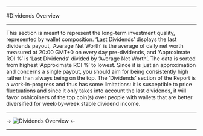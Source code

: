 ***
#Dividends Overview
***
This section is meant to represent the long-term investment quality, represented by wallet composition. ‘Last Dividends’ displays the last dividends payout, ‘Average Net Worth’ is the average of daily net worth measured at 20:00 GMT+0 on every day pre-dividends, and ‘Approximate ROI %’ is ‘Last Dividends’ divided by ‘Average Net Worth’. The data is sorted from highest ‘Approximate ROI %’ to lowest. Since it is just an approximation and concerns a single payout, you should aim for being consistently high rather than always being on the top.
The ‘Dividends’ section of the Report is a work-in-progress and thus has some limitations: it is susceptible to price fluctuations and since it only takes into account the last dividends, it will favor oshicoiners of the top coin(s) over people with wallets that are better diversified for week-by-week stable dividend income.

***

-> ![Dividends Overview](https://files.catbox.moe/tvzs4i.png) <-

***